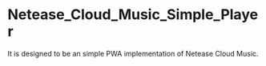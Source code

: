 # Netease_Cloud_Music_Simple_Player
It is designed to be an simple PWA implementation of Netease Cloud Music.
